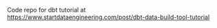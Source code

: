 Code repo for dbt tutorial at https://www.startdataengineering.com/post/dbt-data-build-tool-tutorial